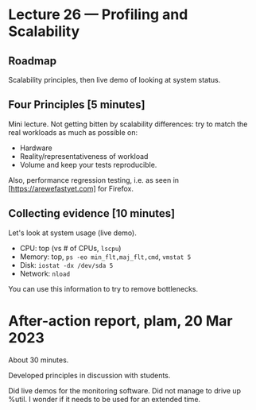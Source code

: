 # Lecture 26 — Profiling and Scalability

## Roadmap

Scalability principles, then live demo of looking at system status.

## Four Principles [5 minutes]

Mini lecture. Not getting bitten by scalability differences: try to match the
real workloads as much as possible on:
* Hardware
* Reality/representativeness of workload
* Volume and keep your tests reproducible.

Also, performance regression testing, i.e. as seen in [https://arewefastyet.com]
for Firefox.

## Collecting evidence [10 minutes]

Let's look at system usage (live demo).

* CPU: top (vs # of CPUs, `lscpu`)
* Memory: top, `ps -eo min_flt,maj_flt,cmd`, `vmstat 5`
* Disk: `iostat -dx /dev/sda 5`
* Network: `nload`

You can use this information to try to remove bottlenecks.

# After-action report, plam, 20 Mar 2023

About 30 minutes.

Developed principles in discussion with students.

Did live demos for the monitoring software. Did not manage to drive up %util. I
wonder if it needs to be used for an extended time.
